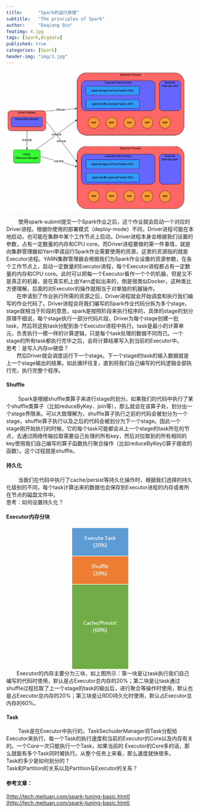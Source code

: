```yaml
---
title:      "Spark的运行原理"
subtitle:   "The principles of Spark"
author:     "Deqiang Qin"
featimg: 4.jpg
tags: [Spark,Bigdata]
published: true
categories: [Spark]
header-img: "img/1.jpg"
---
```

![](/img/post-spark-principles.png)
&emsp;&emsp;
使用spark-submit提交一个Spark作业之后，这个作业就会启动一个对应的Driver进程。根据你使用的部署模式（deploy-mode）不同，Driver进程可能在本地启动，也可能在集群中某个工作节点上启动。Driver进程本身会根据我们设置的参数，占有一定数量的内存和CPU core。而Driver进程要做的第一件事情，就是向集群管理器如Yarn申请运行Spark作业需要使用的资源，这里的资源指的就是Executor进程。YARN集群管理器会根据我们为Spark作业设置的资源参数，在各个工作节点上，启动一定数量的Executor进程，每个Executor进程都占有一定数量的内存和CPU core。此时可以把每一个Executor看作一个个的机器，但是又不是真正的机器，是在真实机上由Yarn虚拟出来的，倒是很类似Docker，这种类比方便理解，后面的对Executor的操作就相当于对单独的机器操作。<br>
&emsp;&emsp;在申请到了作业执行所需的资源之后，Driver进程就会开始调度和执行我们编写的作业代码了。Driver进程会将我们编写的Spark作业代码分拆为多个stage，stage就相当于阶段的意思，spark是按照阶段来执行程序的，具体的stage的划分原理不细说，每个stage执行一部分代码片段，Driver为每个stage创建一批task，然后将这些task分配到各个Executor进程中执行。task是最小的计算单元，负责执行一模一样的计算逻辑，只是每个task处理的数据不同而已。一个stage的所有task都执行完毕之后，会将计算结果写入到当前的Executor中。<br>
思考：是写入内存or硬盘？<br>
&emsp;&emsp;然后Driver就会调度运行下一个stage。下一个stage的task的输入数据就是上一个stage输出的结果。如此循环往复，直到将我们自己编写的代码逻辑全部执行完，执行完整个程序。<br>

#### Shuffle

&emsp;&emsp;
Spark是根据shuffle类算子来进行stage的划分。如果我们的代码中执行了某个shuffle类算子（比如reduceByKey、join等），那么就会在该算子处，划分出一个stage界限来。可以大致理解为，shuffle算子执行之前的代码会被划分为一个stage，shuffle算子执行以及之后的代码会被划分为下一个stage。因此一个stage刚开始执行的时候，它的每个task可能都会从上一个stage的task所在的节点，去通过网络传输拉取需要自己处理的所有key，然后对拉取到的所有相同的key使用我们自己编写的算子函数执行聚合操作（比如reduceByKey()算子接收的函数）。这个过程就是shuffle。

#### 持久化
&emsp;&emsp;
当我们在代码中执行了cache/persist等持久化操作时，根据我们选择的持久化级别的不同，每个task计算出来的数据也会保存到Executor进程的内存或者所在节点的磁盘文件中。<br>
思考：如何设置持久化？

#### Executor内存分块
<div align="center">
<img src="/img/post-spark-executor-model.png" align="center" alt="">
</div>
&emsp;&emsp;Executor的内存主要分为三块，如上图所示：第一块是让task执行我们自己编写的代码时使用，默认是占Executor总内存的20%；第二块是让task通过shuffle过程拉取了上一个stage的task的输出后，进行聚合等操作时使用，默认也是占Executor总内存的20%；第三块是让RDD持久化时使用，默认占Executor总内存的60%。


#### Task
&emsp;&emsp;
Task是在Executor中执行的，TaskSechuderManager将Task分配给Executor来执行，每一个Task的执行速度和当前的Executor的Core以及内存有关的。一个Core一次只能执行一个Task，如果当前的
Executor的Core多的话，那么就能有多个Task同时被执行。从整个任务上来看，那么速度就快很多。<br>
Task的多少是如何划分的？<br>
Task和Partition的关系以及Partition与Executor的关系？<br>

#### 参考文章：
[http://tech.meituan.com/spark-tuning-basic.html](http://tech.meituan.com/spark-tuning-basic.html)
<br>
<br>
